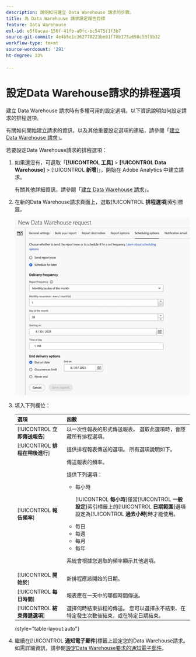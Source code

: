 ```yaml
---
description: 說明如何建立 Data Warehouse 請求的步驟。
title: 為 Data Warehouse 請求設定報告目標
feature: Data Warehouse
exl-id: e5f8acaa-156f-41fb-a0fc-bc5475f1f3b7
source-git-commit: 4e4b5e1c362778223be01f78b173a698c53f9b32
workflow-type: tm+mt
source-wordcount: '291'
ht-degree: 33%

---
```


# 設定Data Warehouse請求的排程選項

建立 Data Warehouse 請求時有多種可用的設定選項。以下資訊說明如何設定請求的排程選項。

有關如何開始建立請求的資訊，以及其他重要設定選項的連結，請參閱「[建立 Data Warehouse 請求](/help/export/data-warehouse/create-request/t-dw-create-request.md)」。

若要設定Data Warehouse請求的排程選項：

1. 如果還沒有，可選取「**[!UICONTROL 工具]** > **[!UICONTROL Data Warehouse]** > [!UICONTROL **新增**]」，開始在 Adobe Analytics 中建立請求。

   有關其他詳細資訊，請參閱「[建立 Data Warehouse 請求](/help/export/data-warehouse/create-request/t-dw-create-request.md)」。

1. 在新的Data Warehouse請求頁面上，選取&#x200B;[!UICONTROL **排程選項**]&#x200B;索引標籤。

   ![報告目的地索引標籤](assets/dw-scheduling-options.png) <!-- update screenshot -->

1. 填入下列欄位：

   | 選項 | 函數 |
   |---------|----------|
   | [!UICONTROL **立即傳送報告**] | 以一次性報表的形式傳送報表。 選取此選項時，會隱藏所有排程選項。 |
   | [!UICONTROL **排程在稍後進行**] | 提供排程報表傳送的選項。 所有選項說明如下。 |
   | [!UICONTROL **報告頻率**] | 傳送報表的頻率。 <p>提供下列選項：</p><ul><li>每小時</li><p>[!UICONTROL **每小時**]&#x200B;僅當&#x200B;[!UICONTROL **一般設定**]&#x200B;索引標籤上的&#x200B;[!UICONTROL **日期範圍**]&#x200B;選項設定為&#x200B;[!UICONTROL **過去小時**]&#x200B;時才能使用。</p><li>每日</li><li>每週</li><li>每月</li><li>每年</li></ul><p>系統會根據您選取的頻率顯示其他選項。</p> |
   | [!UICONTROL **開始於**] | 新排程應該開始的日期。 |
   | [!UICONTROL **每日時間**] | 報表應在一天中的哪個時間傳送。 |
   | [!UICONTROL **結束傳遞選項**] | 選擇何時結束排程的傳送。 您可以選擇永不結束、在特定發生次數後結束，或在特定日期結束。 |

   {style="table-layout:auto"}

1. 繼續在&#x200B;[!UICONTROL **通知電子郵件**]&#x200B;標籤上設定您的Data Warehouse請求。 如需詳細資訊，請參閱[設定Data Warehouse要求的通知電子郵件](/help/export/data-warehouse/create-request/dw-request-email.md)。
